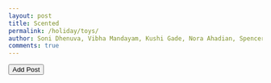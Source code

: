 ```yaml
---
layout: post
title: Scented
permalink: /holiday/toys/
author: Soni Dhenuva, Vibha Mandayam, Kushi Gade, Nora Ahadian, Spencer Lyons
comments: true
---
```


<html>
<button onclick="location.href='{{ site.baseurl }}/holiday/post/'">Add Post</button>
</html>